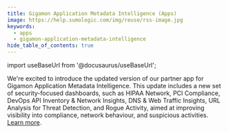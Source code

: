 ```yaml
---
title: Gigamon Application Metadata Intelligence (Apps)
image: https://help.sumologic.com/img/reuse/rss-image.jpg
keywords:
  - apps
  - gigamon-application-metadata-intelligence
hide_table_of_contents: true    
---
```


import useBaseUrl from '@docusaurus/useBaseUrl';

We're excited to introduce the updated version of our partner app for Gigamon Application Metadata Intelligence. This update includes a new set of security-focused dashboards, such as HIPAA Network, PCI Compliance, DevOps API Inventory & Network Insights, DNS & Web Traffic Insights, URL Analysis for Threat Detection, and Rogue Activity, aimed at improving visibility into compliance, network behaviour, and suspicious activities. [Learn more](https://github.com/Mrudula-Oruganti-Gigamon/sumologic-public-partner-apps/tree/master/Gigamon). 
